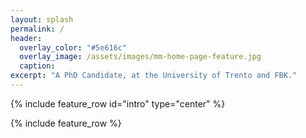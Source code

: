 ```yaml
---
layout: splash
permalink: /
header:
  overlay_color: "#5e616c"
  overlay_image: /assets/images/mm-home-page-feature.jpg
  caption:
excerpt: "A PhD Candidate, at the University of Trento and FBK."
---
```


{% include feature_row id="intro" type="center" %}

{% include feature_row %}
